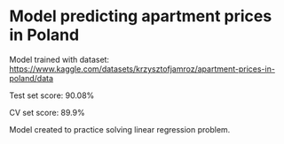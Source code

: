 # Model predicting apartment prices in Poland

Model trained with dataset: https://www.kaggle.com/datasets/krzysztofjamroz/apartment-prices-in-poland/data

Test set score: 90.08%

CV set score: 89.9%

Model created to practice solving linear regression problem.
